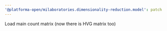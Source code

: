 ```yaml
---
'@platforma-open/milaboratories.dimensionality-reduction.model': patch
---
```


Load main count matrix (now there is HVG matrix too)
